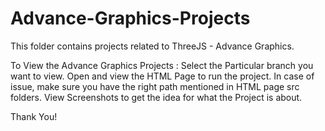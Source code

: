# Advance-Graphics-Projects
This folder contains projects related to ThreeJS - Advance Graphics.

To View the Advance Graphics Projects :
Select the Particular branch you want to view.
Open and view the HTML Page to run the project.
In case of issue, make sure you have the right path mentioned in HTML page src folders.
View Screenshots to get the idea for what the Project is about.

Thank You!
